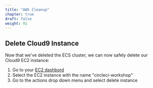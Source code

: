 ```yaml
---
title: "AWS Cleanup"
chapter: true
draft: false
weight: 91
---
```


## Delete Cloud9 Instance
Now that we've deleted the ECS cluster, we can now safely delete our Cloud9 EC2 instance:

1. Go to your [EC2 dashbord](https://console.aws.amazon.com/ec2/v2/home?region=us-east-1#Instances:) 
1. Select the EC2 instance with the name "circleci-workshop"
1. Go to the actions drop down menu and select delete instance
